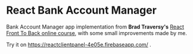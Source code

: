 # React Bank Account Manager

Bank Account Manager app implementation from **Brad Traversy's** [React Front To Back online course](https://www.udemy.com/react-front-to-back/), with some small improvements made by me.

Try it on https://reactclientpanel-4e05e.firebaseapp.com/ .
